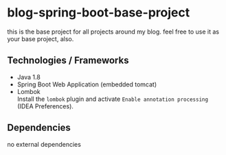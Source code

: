# blog-spring-boot-base-project
this is the base project for all projects around my blog. feel free to use it as your base project, also.

## Technologies / Frameworks
 - Java 1.8
 - Spring Boot Web Application (embedded tomcat)
 - Lombok  
 Install the `lombok` plugin and activate `Enable annotation processing` (IDEA Preferences).

## Dependencies
no external dependencies
